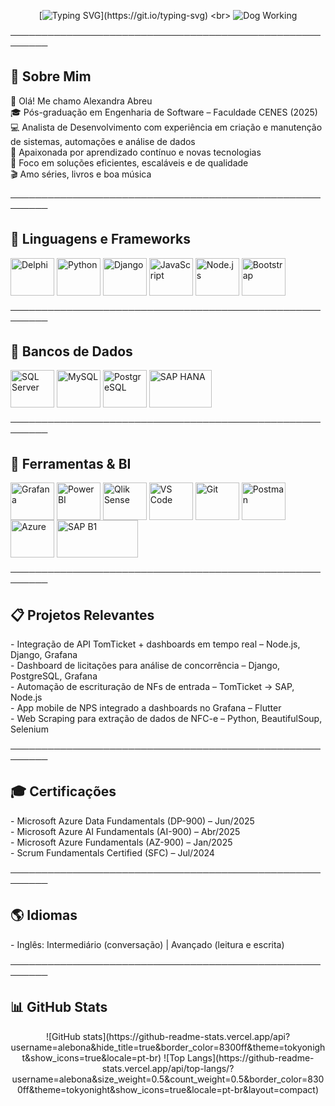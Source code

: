 <!-- README.md - Portfólio Profissional de Alexandra Abreu -->

<div align="center">

[![Typing SVG](https://readme-typing-svg.demolab.com?font=Fira+Code&weight=600&size=30&pause=1000&color=755DF7&random=false&width=500&lines=Bem+vindo+ao+meu+GitHub!)](https://git.io/typing-svg)
<br>
![Dog Working](https://i.pinimg.com/originals/42/58/35/425835480a5c595a462f2220a080eef6.gif)

</div>

────────────────────────────────────────────────────────

## :gem: Sobre Mim
:speech_balloon: Olá! Me chamo Alexandra Abreu<br>
:mortar_board: Pós-graduação em Engenharia de Software – Faculdade CENES (2025)<br>
:computer: Analista de Desenvolvimento com experiência em criação e manutenção de sistemas, automações e análise de dados<br>
:sunflower: Apaixonada por aprendizado contínuo e novas tecnologias<br>
:dart: Foco em soluções eficientes, escaláveis e de qualidade<br>
:clapper: Amo séries, livros e boa música

────────────────────────────────────────────────────────

## :rocket: Linguagens e Frameworks
<div align="left">
<img align="center" alt="Delphi" height="60" width="70" src="https://github.com/alebona/alebona/assets/6590228/2a42c7dc-53cf-464c-8449-1d16ca45ffd0">
<img align="center" alt="Python" height="60" width="70" src="https://cdn.jsdelivr.net/gh/devicons/devicon@latest/icons/python/python-original.svg" />
<img align="center" alt="Django" height="60" width="70" src="https://cdn.jsdelivr.net/gh/devicons/devicon@latest/icons/django/django-plain-wordmark.svg" />
<img align="center" alt="JavaScript" height="60" width="70" src="https://cdn.jsdelivr.net/gh/devicons/devicon@latest/icons/javascript/javascript-original.svg" />
<img align="center" alt="Node.js" height="60" width="70" src="https://cdn.jsdelivr.net/gh/devicons/devicon@latest/icons/nodejs/nodejs-original.svg" />
<img align="center" alt="Bootstrap" height="60" width="70" src="https://cdn.jsdelivr.net/gh/devicons/devicon@latest/icons/bootstrap/bootstrap-original.svg" />
</div>

────────────────────────────────────────────────────────

## :dizzy: Bancos de Dados
<div align="left">
<img align="center" alt="SQL Server" height="60" width="70" src="https://cdn.jsdelivr.net/gh/devicons/devicon@latest/icons/microsoftsqlserver/microsoftsqlserver-original.svg" />
<img align="center" alt="MySQL" height="60" width="70" src="https://cdn.jsdelivr.net/gh/devicons/devicon@latest/icons/mysql/mysql-original-wordmark.svg" />
<img align="center" alt="PostgreSQL" height="60" width="70" src="https://cdn.jsdelivr.net/gh/devicons/devicon@latest/icons/postgresql/postgresql-original.svg" />
<img align="center" alt="SAP HANA" height="60" width="100" src="https://github.com/alebona/alebona/assets/6590228/451312a1-f6ee-4edb-8e10-db18535ab5c4" />
</div>

────────────────────────────────────────────────────────

## :wrench: Ferramentas & BI
<div align="left">
<img align="center" alt="Grafana" height="60" width="70" src="https://cdn.jsdelivr.net/gh/devicons/devicon@latest/icons/grafana/grafana-plain-wordmark.svg" />
<img align="center" alt="Power BI" height="60" width="70" src="https://github.com/user-attachments/assets/1ec66ad6-0fa0-4022-803b-abd4b14e4d55" />
<img align="center" alt="Qlik Sense" height="60" width="70" src="https://github.com/user-attachments/assets/e32fefa3-49e1-4372-90aa-9c0d91b43b0d" />        
<img align="center" alt="VS Code" height="60" width="70" src="https://cdn.jsdelivr.net/gh/devicons/devicon@latest/icons/vscode/vscode-original.svg" />
<img align="center" alt="Git" height="60" width="70" src="https://cdn.jsdelivr.net/gh/devicons/devicon@latest/icons/git/git-original.svg" />
<img align="center" alt="Postman" height="60" width="70" src="https://cdn.jsdelivr.net/gh/devicons/devicon@latest/icons/postman/postman-original.svg" />
<img align="center" alt="Azure" height="60" width="70" src="https://cdn.jsdelivr.net/gh/devicons/devicon@latest/icons/azure/azure-original.svg" />
<img align="center" alt="SAP B1" height="60" width="130" src="https://github.com/alebona/alebona/assets/6590228/96280d6b-e59d-4cf6-8539-32372b0b4de1" />
</div>

────────────────────────────────────────────────────────

## :clipboard: Projetos Relevantes
<div align="left">
- Integração de API TomTicket + dashboards em tempo real – Node.js, Django, Grafana<br>
- Dashboard de licitações para análise de concorrência – Django, PostgreSQL, Grafana<br>
- Automação de escrituração de NFs de entrada – TomTicket → SAP, Node.js<br>
- App mobile de NPS integrado a dashboards no Grafana – Flutter<br>
- Web Scraping para extração de dados de NFC-e – Python, BeautifulSoup, Selenium<br>
</div>

────────────────────────────────────────────────────────

## :mortar_board: Certificações
<div align="left">
- Microsoft Azure Data Fundamentals (DP-900) – Jun/2025<br>
- Microsoft Azure AI Fundamentals (AI-900) – Abr/2025<br>
- Microsoft Azure Fundamentals (AZ-900) – Jan/2025<br>
- Scrum Fundamentals Certified (SFC) – Jul/2024
</div>

────────────────────────────────────────────────────────

## :earth_americas: Idiomas
<div align="left">
- Inglês: Intermediário (conversação) | Avançado (leitura e escrita)
</div>

────────────────────────────────────────────────────────

## 📊 GitHub Stats
<div align="center">
![GitHub stats](https://github-readme-stats.vercel.app/api?username=alebona&hide_title=true&border_color=8300ff&theme=tokyonight&show_icons=true&locale=pt-br)
![Top Langs](https://github-readme-stats.vercel.app/api/top-langs/?username=alebona&size_weight=0.5&count_weight=0.5&border_color=8300ff&theme=tokyonight&show_icons=true&locale=pt-br&layout=compact)
</div>

